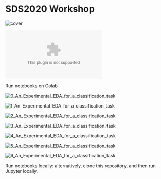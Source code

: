 # SDS2020 Workshop

![cover](https://github.com/claudio1975/SDS2020/blob/master/sds2020_cover.png)


![Presentation](https://github.com/claudio1975/SDS2020/blob/master/EEDA_Presentation.pptx)

Run notebooks on Colab

![0_An_Experimental_EDA_for_a_classification_task](https://github.com/claudio1975/SDS2020/blob/master/notebooks/workshop/0_An_Experimental_EDA_for_a_classification_task.ipynb)

![1_An_Experimental_EDA_for_a_classification_task](https://github.com/claudio1975/SDS2020/blob/master/notebooks/workshop/1_An_Experimental_EDA_for_a_classification_task.ipynb)

![2_An_Experimental_EDA_for_a_classification_task](https://github.com/claudio1975/SDS2020/blob/master/notebooks/workshop/2_An_Experimental_EDA_for_a_classification_task.ipynb)

![3_An_Experimental_EDA_for_a_classification_task](https://github.com/claudio1975/SDS2020/blob/master/notebooks/workshop/3_An_Experimental_EDA_for_a_classification_task.ipynb)

![4_An_Experimental_EDA_for_a_classification_task](https://github.com/claudio1975/SDS2020/blob/master/notebooks/workshop/4_An_Experimental_EDA_for_a_classification_task.ipynb)

![5_An_Experimental_EDA_for_a_classification_task](https://github.com/claudio1975/SDS2020/blob/master/notebooks/workshop/5_An_Experimental_EDA_for_a_classification_task.ipynb)

![6_An_Experimental_EDA_for_a_classification_task](https://github.com/claudio1975/SDS2020/blob/master/notebooks/workshop/6_An_Experimental_EDA_for_a_classification_task.ipynb)

Run notebooks locally: alternatively, clone this repository, and then run Jupyter locally.
